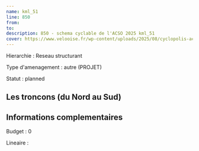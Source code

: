 ```yaml
---
name: kml_51 
line: 850
from: 
to:  
description: 850 - schema cyclable de l'ACSO 2025 kml_51 
cover: https://www.velooise.fr/wp-content/uploads/2025/08/cyclopolis-acso-850.jpg
---
```

Hierarchie : Reseau structurant

Type d'amenagement : autre (PROJET)

Statut : planned

## Les troncons (du Nord au Sud)

## Informations complementaires

Budget  : 0 

Lineaire :

